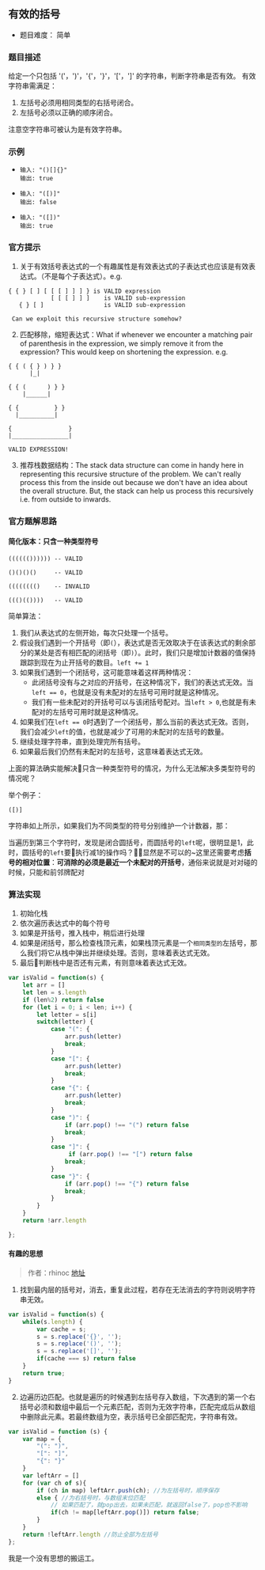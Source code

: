 ## 有效的括号
- 题目难度： 简单
### 题目描述
给定一个只包括 '('，')'，'{'，'}'，'['，']' 的字符串，判断字符串是否有效。
有效字符串需满足：
  1. 左括号必须用相同类型的右括号闭合。
  2. 左括号必须以正确的顺序闭合。

注意空字符串可被认为是有效字符串。
### 示例

- ```
  输入: "()[]{}"
  输出: true
  ```

- ```
  输入: "([)]"
  输出: false
  ```

- ```
  输入: "([])"
  输出: true
  ```

### 官方提示

  1. 关于有效括号表达式的一个有趣属性是有效表达式的子表达式也应该是有效表达式。（不是每个子表达式）。e.g.

    { { } [ ] [ [ [ ] ] ] } is VALID expression
                [ [ [ ] ] ]    is VALID sub-expression
       { } [ ]                 is VALID sub-expression
    
     Can we exploit this recursive structure somehow?

  2. 匹配移除，缩短表达式：What if whenever we encounter a matching pair of parenthesis in the expression, we simply remove it from the expression? This would keep on shortening the expression. e.g.

    { { ( { } ) } }
          |_|

    { { (      ) } }
        |______|

    { {          } }
      |__________|

    {                }
    |________________|

    VALID EXPRESSION!

  3. 推荐栈数据结构：The stack data structure can come in handy here in representing this recursive structure of the problem. We can't really process this from the inside out because we don't have an idea about the overall structure. But, the stack can help us process this recursively i.e. from outside to inwards.

### 官方题解思路
#### 简化版本：只含一种类型符号
```
(((((()))))) -- VALID

()()()()     -- VALID

(((((((()    -- INVALID

((()(())))   -- VALID
```
简单算法：
1. 我们从表达式的左侧开始，每次只处理一个括号。
2. 假设我们遇到一个开括号（即`(`），表达式是否无效取决于在该表达式的剩余部分的某处是否有相匹配的闭括号（即`)`）。此时，我们只是增加计数器的值保持跟踪到现在为止开括号的数目。`left += 1`
3. 如果我们遇到一个闭括号，这可能意味着这样两种情况：
    -   此闭括号没有与之对应的开括号，在这种情况下，我们的表达式无效。当`left == 0`，也就是没有未配对的左括号可用时就是这种情况。
    -   我们有一些未配对的开括号可以与该闭括号配对。当`left > 0`,也就是有未配对的左括号可用时就是这种情况。
4. 如果我们在`left == 0`时遇到了一个闭括号，那么当前的表达式无效。否则，我们会减少`left`的值，也就是减少了可用的未配对的左括号的数量。
5. 继续处理字符串，直到处理完所有括号。
6. 如果最后我们仍然有未配对的左括号，这意味着表达式无效。

上面的算法确实能解决只含一种类型符号的情况，为什么无法解决多类型符号的情况呢？

举个例子：
```
([)]
```
字符串如上所示，如果我们为不同类型的符号分别维护一个计数器，那：

当遍历到第三个字符时，发现是闭合圆括号，而圆括号的`left`呢，很明显是1，此时，圆括号的`left`要执行减1的操作吗？显然是不可以的~这里还需要考虑**括号的相对位置**：**可消除的必须是最近一个未配对的开括号**，通俗来说就是对对碰的时候，只能和前邻牌配对

### 算法实现
1. 初始化栈
2. 依次遍历表达式中的每个符号
3. 如果是开括号，推入栈中，稍后进行处理
4. 如果是闭括号，那么检查栈顶元素，如果栈顶元素是一个`相同类型的`左括号，那么我们将它从栈中弹出并继续处理。否则，意味着表达式无效。
5. 最后判断栈中是否还有元素，有则意味着表达式无效。

```javascript
var isValid = function(s) {
    let arr = []
    let len = s.length
    if (len%2) return false
    for (let i = 0; i < len; i++) {
        let letter = s[i]
        switch(letter) {
            case "(": {
                arr.push(letter)
                break;
            }
            case "[": {
                arr.push(letter)
                break;
            }
            case "{": {
                arr.push(letter)
                break;
            }
            case ")": {
                if (arr.pop() !== "(") return false
                break;
            }
            case "]": {
                 if (arr.pop() !== "[") return false
                break;
            }
            case "}": {
                if (arr.pop() !== "{") return false
                break;
            }
        }
    }
    return !arr.length

};

```

#### 有趣的思想
> 作者：rhinoc [地址](https://leetcode-cn.com/problems/valid-parentheses/solution/javascript-you-xiao-de-gua-hao-by-rhinoc/)
1. 找到最内层的括号对，消去，重复此过程，若存在无法消去的字符则说明字符串无效。
```javascript
var isValid = function(s) {
    while(s.length) {
        var cache = s;
        s = s.replace('{}', '');
        s = s.replace('()', '');
        s = s.replace('[]', '');
        if(cache === s) return false
    }
    return true;
}
```
2. 边遍历边匹配。也就是遍历的时候遇到左括号存入数组，下次遇到的第一个右括号必须和数组中最后一个元素匹配，否则为无效字符串，匹配完成后从数组中删除此元素。若最终数组为空，表示括号已全部匹配完，字符串有效。
```javascript
var isValid = function (s) {
    var map = {
        "(": ")",
        "[": "]",
        "{": "}"
    }
    var leftArr = []
    for (var ch of s){
        if (ch in map) leftArr.push(ch); //为左括号时，顺序保存
        else { //为右括号时，与数组末位匹配
            // 如果匹配了，就pop出去，如果未匹配，就返回false了，pop也不影响
            if(ch != map[leftArr.pop()]) return false;
        }
    }
    return !leftArr.length //防止全部为左括号
};
```

我是一个没有思想的搬运工。